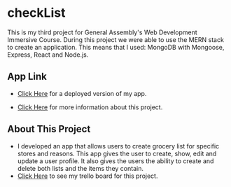 # checkList
This is my third project for General Assembly's Web Development Immersive Course. During this project we were able to use the MERN stack to create an application. This means that I used: MongoDB with Mongoose, Express, React and Node.js.

## App Link
* [Click Here](https://checklist-pal.herokuapp.com/) for a deployed version of my app.

* [Click Here](https://git.generalassemb.ly/atl-wdi/wdi-curriculum/blob/master/projects/unit_03/README.md) for more information about this project.

## About This Project
* I developed an app that allows users to create grocery list for specific stores and reasons. This app gives the user to create, show, edit and update a user profile. It also gives the users the ability to create and delete both lists and the items they contain.
* [Click Here](https://trello.com/b/Z9WlRM0s/wdi16-project-3-checklist) to see my trello board for this project.







